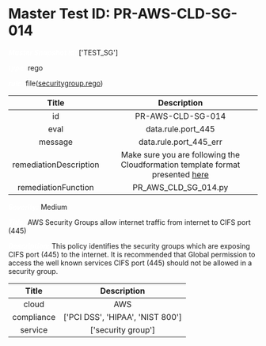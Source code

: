 



# Master Test ID: PR-AWS-CLD-SG-014


***<font color="white">Master Snapshot Id:</font>*** ['TEST_SG']

***<font color="white">type:</font>*** rego

***<font color="white">rule:</font>*** file([securitygroup.rego])  
  
  
  
  

|Title|Description|
| :---: | :---: |
|id|PR-AWS-CLD-SG-014|
|eval|data.rule.port_445|
|message|data.rule.port_445_err|
|remediationDescription|Make sure you are following the Cloudformation template format presented <a href='https://docs.aws.amazon.com/AWSCloudFormation/latest/UserGuide/aws-properties-ec2-security-group.html' target='_blank'>here</a>|
|remediationFunction|PR_AWS_CLD_SG_014.py|


***<font color="white">Severity:</font>*** Medium

***<font color="white">Title:</font>*** AWS Security Groups allow internet traffic from internet to CIFS port (445)

***<font color="white">Description:</font>*** This policy identifies the security groups which are exposing CIFS port (445) to the internet. It is recommended that Global permission to access the well known services CIFS port (445) should not be allowed in a security group.  
  
  

|Title|Description|
| :---: | :---: |
|cloud|AWS|
|compliance|['PCI DSS', 'HIPAA', 'NIST 800']|
|service|['security group']|



[securitygroup.rego]: https://github.com/prancer-io/prancer-compliance-test/tree/master/aws/cloud/securitygroup.rego
